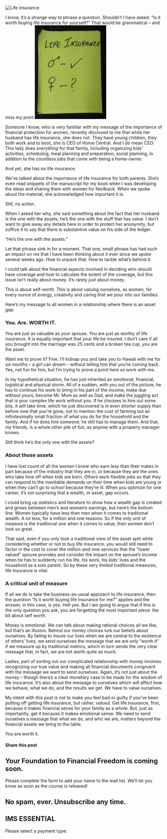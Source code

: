 ![Life insurance](https://yourfinanciallaunchpad.com/wp-content/uploads/elementor/thumbs/Life-insurance-qdc6crp5rpm0nhkoedao3cjvtinp6cfqlffsh68byg.jpg "Life insurance")

I know, it’s a strange way to phrase a question. Shouldn’t I have asked, “Is it worth buying life insurance for yourself?” That would be grammatical – and miss my point.![Life insurance](attachments/Life-insurance-229x300.jpg)

Someone I know, who is very familiar with my message of the importance of financial protection for women, recently disclosed to me that while her husband has life insurance, she does not. They have young children, they both work and to boot, she is CEO of Home Central. And I do mean CEO: This lady does *everything* for that family, including organizing kids’ activities, scheduling, meal planning and preparation, social planning, in addition to the countless jobs that come with being a home-owner.

And yet, she has no life insurance.

We’ve talked about the importance of life insurance for both parents. She’s even read snippets of the manuscript for my book when I was developing the ideas and sharing them with women for feedback. When we spoke about the material, she acknowledged how important it is.

Still, no action.

When I asked her why, she said something about the fact that her husband is the one with the assets; he’s the one with the stuff that has value. I don’t want to give away any details here in order to protect her anonymity, but suffice it to say that there is substantive value on his side of the ledger.

“He’s the one with the assets.”

Let that phrase sink in for a moment. That one, small phrase has had such an impact on me that I have been thinking about it ever since we spoke several weeks ago. How to unpack that. How to tackle what’s behind it.

I could talk about the financial aspects involved in deciding who should have coverage and how to calculate the extent of the coverage, but this issue isn’t really about money. It’s rarely *just* about money.

This is about self-worth. This is about valuing ourselves, as women, for every ounce of energy, creativity and caring that we pour into our families.

Here’s my message to all women in a relationship where there is an asset gap:

### You. Are. WORTH IT.

You are just as valuable as your spouse. You are just as worthy of life insurance. It is equally important that your life be insured. I don’t care if all you brought into the marriage was 25 cents and a broken tea cup, *you* are the asset.

Want me to prove it? Fine. I’ll kidnap you and take you to Hawaii with me for six months – a girl can dream – without telling him that you’re coming back. Yes, not fun for him, but I’m trying to prove a point here so work with me.

In my hypothetical situation, he has just inherited an emotional, financial, logistical and physical storm. All of a sudden, with you out of the picture, he has to continue his work to bring in his part of the income, make due without yours, become Mr. Mom as well as Dad, and make the juggling act that is your complex life work without you. If he chooses to hire out some bits, it will take time, which he just discovered is in even shorter supply than before now that you’re gone, not to mention the cost of farming out an infinitesimally small fraction of what you do for the household and the family. And if he does hire someone, he still has to manage them. And that, my friends, is a whole other pile of fun, as anyone with a property manager knows.

Still think he’s the only one with the assets?

### About those assets

I have lost count of all the women I know who earn less than their mates in part because of the industry that they are in, or because they are the ones who take time off when kids are born. Others work flexible jobs so that they can respond to the inevitable demands on their time when kids are young or when they can’t go to school because they’re ill. When you optimize for one career, it’s not surprising that a wealth, or asset, gap occurs.

I could bring up statistics and literature to show how a wealth gap is created and grows between men’s and women’s earnings, but here’s the bottom line: Women typically have less than men when it comes to traditional wealth. A lot less, for a million and one reasons. So if the only unit of measure is the traditional one when it comes to value, then women don’t look so great.

That said, even if you only took a traditional view of the asset split while considering whether or not to buy life insurance, you would still need to factor in the cost to cover the million-and-one services that the “lower valued” spouse provides and consider the impact on the spouse’s income when he has to suddenly run his life, his work, his kids’ lives and the household as a solo parent. So by these very limited traditional measures, life insurance is vital.

### A critical unit of measure

If all we do is take the business-as-usual approach to life insurance, then the question “Is it worth buying life insurance for me?” applies and the answer, in this case, is yes. Hell yes. But I am going to argue that if this is the only question you ask, you are forgetting the most important piece: the bit about self worth.

Money is emotional. We can talk about making rational choices all we like, but that’s an illusion. Behind our money choices lurk our beliefs about ourselves. By failing to insure our lives when we are central to the existence of others’ lives, we send ourselves the message that we are only “worth it” if we measure up by traditional metrics, which in turn sends the very clear message that, in fact, we are not worth quite as much.

Ladies, part of sorting out our complicated relationship with money involves recognizing our true value and making all financial documents congruent with the message we want to send ourselves. Again, it’s not just about the money – though there’s a clear monetary case to be made for the wisdom of life insurance. It’s also about the message to ourselves which will affect how we behave, what we do, and the results we get. *We* have to value ourselves.

My intent with this post is not to make you feel bad or guilty if you’ve been putting off getting life insurance, but rather, *valued*. Get life insurance, first, because it makes financial sense for your family as a whole. But, just as importantly, get it because it makes emotional sense. We need to send ourselves a message that what we do, and who we are, matters beyond the financial assets we bring to the table.

You are worth it.

#### Share this post

## Your Foundation to Financial Freedom is coming soon.

Please complete the form to add your name to the wait list. We’ll let you know as soon as the course is released!

## No spam, ever. Unsubscribe any time.

## IMS ESSENTIAL

Please select a payment type: